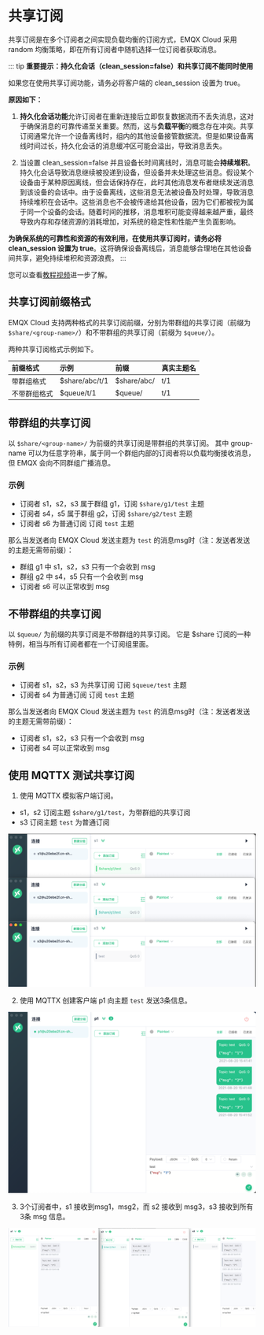 # 共享订阅

共享订阅是在多个订阅者之间实现负载均衡的订阅方式，EMQX Cloud 采用 random 均衡策略，即在所有订阅者中随机选择一位订阅者获取消息。

::: tip
**重要提示：持久化会话（clean_session=false）和共享订阅不能同时使用**

如果您在使用共享订阅功能，请务必将客户端的 clean_session 设置为 true。

**原因如下：**

1. **持久化会话功能**允许订阅者在重新连接后立即恢复数据流而不丢失消息，这对于确保消息的可靠传递至关重要。然而，这与**负载平衡**的概念存在冲突。共享订阅通常允许一个设备离线时，组内的其他设备接管数据流。但是如果设备离线时间过长，持久化会话的消息缓冲区可能会溢出，导致消息丢失。

2. 当设置 clean_session=false 并且设备长时间离线时，消息可能会**持续堆积**。持久化会话导致消息继续被投递到设备，但设备并未处理这些消息。假设某个设备由于某种原因离线，但会话保持存在，此时其他消息发布者继续发送消息到该设备的会话中。由于设备离线，这些消息无法被设备及时处理，导致消息持续堆积在会话中。这些消息也不会被传递给其他设备，因为它们都被视为属于同一个设备的会话。随着时间的推移，消息堆积可能变得越来越严重，最终导致内存和存储资源的消耗增加，对系统的稳定性和性能产生负面影响。

**为确保系统的可靠性和资源的有效利用，在使用共享订阅时，请务必将 clean_session 设置为 true**。这将确保设备离线后，消息能够合理地在其他设备间共享，避免持续堆积和资源浪费。
:::

您可以查看[教程视频](https://player.bilibili.com/player.html?aid=254440768&bvid=BV1vY411G74L&cid=541242226&page=1)进一步了解。

## 共享订阅前缀格式

EMQX Cloud 支持两种格式的共享订阅前缀，分别为带群组的共享订阅（前缀为 `$share/<group-name>/`）和不带群组的共享订阅（前缀为 `$queue/`）。

两种共享订阅格式示例如下。

| 前缀格式     | 示例           | 前缀        | 真实主题名 |
| :----------- | :------------- | :---------- | :--------- |
| 带群组格式   | $share/abc/t/1 | $share/abc/ | t/1        |
| 不带群组格式 | $queue/t/1     | $queue/     | t/1        |

## 带群组的共享订阅

以 `$share/<group-name>/` 为前缀的共享订阅是带群组的共享订阅。
其中 group-name 可以为任意字符串，属于同一个群组内部的订阅者将以负载均衡接收消息，但 EMQX 会向不同群组广播消息。

### 示例

* 订阅者 s1，s2，s3 属于群组 g1，订阅 `$share/g1/test` 主题
* 订阅者 s4，s5 属于群组 g2，订阅 `$share/g2/test` 主题
* 订阅者 s6 为普通订阅 订阅 `test` 主题

那么当发送者向 EMQX Cloud 发送主题为 `test` 的消息msg时（注：发送者发送的主题无需带前缀）：

* 群组 g1 中 s1，s2，s3 只有一个会收到 msg
* 群组 g2 中 s4，s5 只有一个会收到 msg
* 订阅者 s6 可以正常收到 msg

## 不带群组的共享订阅

以 `$queue/` 为前缀的共享订阅是不带群组的共享订阅。
它是 $share 订阅的一种特例，相当与所有订阅者都在一个订阅组里面。

### 示例

* 订阅者 s1，s2，s3 为共享订阅 订阅 `$queue/test` 主题
* 订阅者 s4 为普通订阅 订阅 `test` 主题

那么当发送者向 EMQX Cloud 发送主题为 `test` 的消息msg时（注：发送者发送的主题无需带前缀）：

* 订阅者 s1，s2，s3 只有一个会收到 msg
* 订阅者 s4 可以正常收到 msg

## 使用 MQTTX 测试共享订阅

1. 使用 MQTTX 模拟客户端订阅。

* s1，s2 订阅主题 `$share/g1/test`，为带群组的共享订阅
* s3 订阅主题 `test` 为普通订阅

![shared_subscription_1](./_assets/shared_subscription_1.png)

2. 使用 MQTTX 创建客户端 p1 向主题 `test` 发送3条信息。

![shared_subscription_2](./_assets/shared_subscription_2.png)

3. 3个订阅者中，s1 接收到msg1，msg2，而 s2 接收到 msg3，s3 接收到所有3条 msg 信息。

![shared_subscription_3](./_assets/shared_subscription_3.png)

